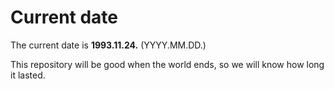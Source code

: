 # Current date

The current date is **1993.11.24.** (YYYY.MM.DD.)

This repository will be good when the world ends, so we will know how long it lasted.